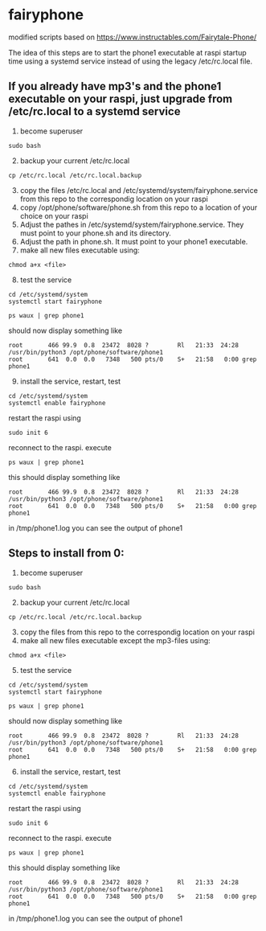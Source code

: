 # fairyphone
modified scripts based on https://www.instructables.com/Fairytale-Phone/

The idea of this steps are to start the phone1 executable at raspi startup time using a systemd service
instead of using the legacy /etc/rc.local file.


## If you already have mp3's and the phone1 executable on your raspi, just upgrade from /etc/rc.local to a systemd service
1. become superuser 
```
sudo bash
```
2. backup your current /etc/rc.local
```
cp /etc/rc.local /etc/rc.local.backup
```
3. copy the files /etc/rc.local and /etc/systemd/system/fairyphone.service from this repo to the correspondig location on your raspi
4. copy /opt/phone/software/phone.sh from this repo to a  location of your choice on your raspi
5. Adjust the pathes in /etc/systemd/system/fairyphone.service. They must point to your phone.sh and its directory.
6. Adjust the path in phone.sh. It must point to your phone1 executable.
7. make all new files executable using:
```
chmod a+x <file>
```
8. test the service
```
cd /etc/systemd/system
systemctl start fairyphone
```
```
ps waux | grep phone1
```
should now display something like 
```
root       466 99.9  0.8  23472  8028 ?        Rl   21:33  24:28 /usr/bin/python3 /opt/phone/software/phone1
root       641  0.0  0.0   7348   500 pts/0    S+   21:58   0:00 grep phone1
```
9. install the service, restart, test
```
cd /etc/systemd/system
systemctl enable fairyphone
```
restart the raspi using
```
sudo init 6
```
reconnect to the raspi.
execute
```
ps waux | grep phone1
```
this should display something like 
```
root       466 99.9  0.8  23472  8028 ?        Rl   21:33  24:28 /usr/bin/python3 /opt/phone/software/phone1
root       641  0.0  0.0   7348   500 pts/0    S+   21:58   0:00 grep phone1
```
in /tmp/phone1.log you can see the output of phone1

## Steps to install from 0:
1. become superuser 
```
sudo bash
```
2. backup your current /etc/rc.local
```
cp /etc/rc.local /etc/rc.local.backup
```
3. copy the files from this repo to the correspondig location on your raspi
4. make all new files executable except the mp3-files using: 
```
chmod a+x <file>
```
5. test the service
```
cd /etc/systemd/system
systemctl start fairyphone
```
```
ps waux | grep phone1
```
should now display something like 
```
root       466 99.9  0.8  23472  8028 ?        Rl   21:33  24:28 /usr/bin/python3 /opt/phone/software/phone1
root       641  0.0  0.0   7348   500 pts/0    S+   21:58   0:00 grep phone1
```
6. install the service, restart, test
```
cd /etc/systemd/system
systemctl enable fairyphone
```
restart the raspi using
```
sudo init 6
```
reconnect to the raspi.
execute
```
ps waux | grep phone1
```
this should display something like 
```
root       466 99.9  0.8  23472  8028 ?        Rl   21:33  24:28 /usr/bin/python3 /opt/phone/software/phone1
root       641  0.0  0.0   7348   500 pts/0    S+   21:58   0:00 grep phone1
```
in /tmp/phone1.log you can see the output of phone1


